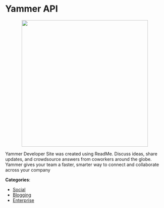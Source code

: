 # Yammer API
<p align="center">
    <img width="400" src="https://raw.githubusercontent.com/apis-list/apis-list/apis/yammer-api/logo_256x256.png" />
</p>

Yammer Developer Site was created using ReadMe. Discuss ideas, share updates, and crowdsource answers from coworkers around the globe. Yammer gives your team a faster, smarter way to connect and collaborate across your company



**Categories**:
- [Social](https://github.com/apis-list/apis-list#social)
- [Blogging](https://github.com/apis-list/apis-list#blogging)
- [Enterprise](https://github.com/apis-list/apis-list#enterprise)






